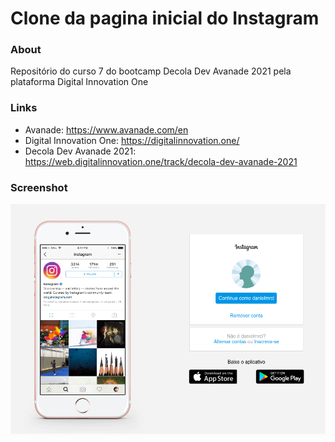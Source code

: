 # Clone da pagina inicial do Instagram

### About

Repositório do curso 7 do bootcamp Decola Dev Avanade 2021 pela plataforma Digital Innovation One

### Links

- Avanade: https://www.avanade.com/en
- Digital Innovation One: https://digitalinnovation.one/
- Decola Dev Avanade 2021: https://web.digitalinnovation.one/track/decola-dev-avanade-2021

### Screenshot

![Homepage Instagram](images/screenshot.png)